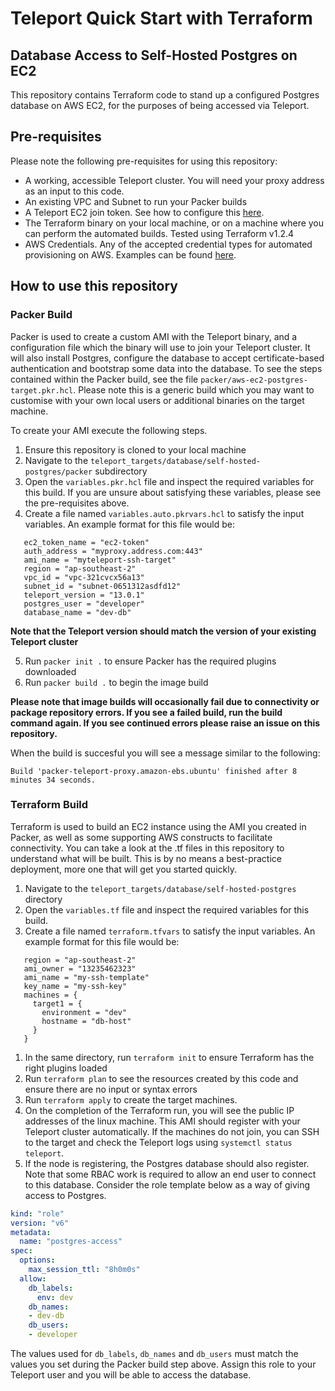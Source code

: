 # Teleport Quick Start with Terraform
## Database Access to Self-Hosted Postgres on EC2

This repository contains Terraform code to stand up a configured Postgres database on AWS EC2, for the purposes of being accessed via Teleport. 

## Pre-requisites
Please note the following pre-requisites for using this repository:
- A working, accessible Teleport cluster. You will need your proxy address as an input to this code. 
- An existing VPC and Subnet to run your Packer builds
- A Teleport EC2 join token. See how to configure this [here](https://goteleport.com/docs/management/join-services-to-your-cluster/aws-ec2/).
- The Terraform binary on your local machine, or on a machine where you can perform the automated builds. Tested using Terraform v1.2.4
- AWS Credentials. Any of the accepted credential types for automated provisioning on AWS. Examples can be found [here](https://registry.terraform.io/providers/hashicorp/aws/latest/docs).

## How to use this repository

### Packer Build
Packer is used to create a custom AMI with the Teleport binary, and a configuration file which the binary will use to join your Teleport cluster. It will also install Postgres, configure the database to accept certificate-based authentication and bootstrap some data into the database. To see the steps contained within the Packer build, see the file `packer/aws-ec2-postgres-target.pkr.hcl`. Please note this is a generic build which you may want to customise with your own local users or additional binaries on the target machine.

To create your AMI execute the following steps. 

1. Ensure this repository is cloned to your local machine
2. Navigate to the `teleport_targets/database/self-hosted-postgres/packer` subdirectory
3. Open the `variables.pkr.hcl` file and inspect the required variables for this build. If you are unsure about satisfying these variables, please see the pre-requisites above. 
4. Create a file named `variables.auto.pkrvars.hcl` to satisfy the input variables. An example format for this file would be: 
```hcl
   ec2_token_name = "ec2-token"
   auth_address = "myproxy.address.com:443"
   ami_name = "myteleport-ssh-target"
   region = "ap-southeast-2"
   vpc_id = "vpc-321cvcx56a13"
   subnet_id = "subnet-0651312asdfd12"
   teleport_version = "13.0.1"
   postgres_user = "developer"
   database_name = "dev-db"
```
**Note that the Teleport version should match the version of your existing Teleport cluster**

5. Run `packer init .` to ensure Packer has the required plugins downloaded
6. Run `packer build .` to begin the image build

**Please note that image builds will occasionally fail due to connectivity or package repository errors. If you see a failed build, run the build command again. If you see continued errors please raise an issue on this repository.**

When the build is succesful you will see a message similar to the following: 
```
Build 'packer-teleport-proxy.amazon-ebs.ubuntu' finished after 8 minutes 34 seconds.
```

### Terraform Build
Terraform is used to build an EC2 instance using the AMI you created in Packer, as well as some supporting AWS constructs to facilitate connectivity. You can take a look at the .tf files in this repository to understand what will be built. This is by no means a best-practice deployment, more one that will get you started quickly. 

1. Navigate to the `teleport_targets/database/self-hosted-postgres` directory
2. Open the `variables.tf` file and inspect the required variables for this build.
3. Create a file named `terraform.tfvars` to satisfy the input variables. An example format for this file would be: 

```
   region = "ap-southeast-2"
   ami_owner = "13235462323"
   ami_name = "my-ssh-template"
   key_name = "my-ssh-key"
   machines = {
     target1 = {
       environment = "dev"
       hostname = "db-host"
     }
   }
```

1. In the same directory, run `terraform init` to ensure Terraform has the right plugins loaded
2. Run `terraform plan` to see the resources created by this code and ensure there are no input or syntax errors
3. Run `terraform apply` to create the target machines. 
4. On the completion of the Terraform run, you will see the public IP addresses of the linux machine. This AMI should register with your Teleport cluster automatically. If the machines do not join, you can SSH to the target and check the Teleport logs using `systemctl status teleport`. 
6. If the node is registering, the Postgres database should also register. Note that some RBAC work is required to allow an end user to connect to this database. Consider the role template below as a way of giving access to Postgres. 

```yaml
kind: "role"
version: "v6"
metadata:
  name: "postgres-access"
spec:
  options:
    max_session_ttl: "8h0m0s"
  allow:
    db_labels:
      env: dev
    db_names:
    - dev-db
    db_users:
    - developer
```
The values used for `db_labels`, `db_names` and `db_users` must match the values you set during the Packer build step above. Assign this role to your Teleport user and you will be able to access the database. 